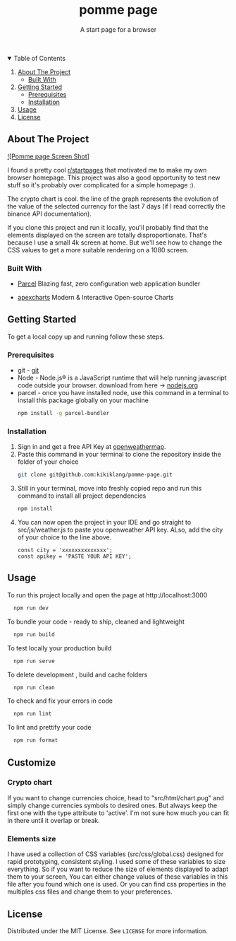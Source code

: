 <!-- PROJECT LOGO -->
<br />
<p align="center">
  <h1 align="center">pomme page</h1>
  <p align="center">
    A start page for a browser
    <br />
    <br />
    <br />
  </p>
</p>



<details open="open">
  <summary>Table of Contents</summary>
  <ol>
    <li>
      <a href="#about-the-project">About The Project</a>
      <ul>
        <li><a href="#built-with">Built With</a></li>
      </ul>
    </li>
    <li>
      <a href="#getting-started">Getting Started</a>
      <ul>
        <li><a href="#prerequisites">Prerequisites</a></li>
        <li><a href="#installation">Installation</a></li>
      </ul>
    </li>
    <li><a href="#usage">Usage</a></li>
    <li><a href="#license">License</a></li>
  </ol>
</details>



## About The Project

[![Pomme page Screen Shot]](./src/assets/images/screenshot.png)

I found a pretty cool [r/startpages](https://www.reddit.com/r/startpages/) that motivated me to make my own browser homepage. This project was also a good opportunity to test new stuff so it's probably over complicated for a simple homepage :).

The crypto chart is cool. the line of the graph represents the evolution of the value of the selected currency for the last 7 days (if I read correctly the binance API documentation).

If you clone this project and run it locally, you'll probably find that the elements displayed on the screen are totally disproportionate. That's because I use a small 4k screen at home. But we'll see how to change the CSS values to get a more suitable rendering on a 1080 screen. 

### Built With

* [Parcel](https://parceljs.org/) Blazing fast, zero configuration web application bundler

* [apexcharts](https://apexcharts.com/) Modern & Interactive Open-source Charts

## Getting Started

To get a local copy up and running follow these steps.

### Prerequisites

* git - [git](https://git-scm.com/downloads)
* Node - Node.js® is a JavaScript runtime that will help running javascript code outside your browser. download from here -> [nodejs.org](https://nodejs.org/en/)
* parcel - once you have installed node, use this command in a terminal to install this package globally on your machine
  ```sh
  npm install -g parcel-bundler
  ```

### Installation

1. Sign in and get a free API Key at [openweathermap](https://openweathermap.org/api).
2. Paste this command in your terminal to clone the repository inside the folder of your choice 
   ```sh
   git clone git@github.com:kikiklang/pomme-page.git
   ```
3. Still in your terminal, move into freshly copied repo and run this command to install all project dependencies
   ```sh
   npm install
   ```
4. You can now open the project in your IDE and go straight to src/js/weather.js to paste you openweather API key. ALso, add the city of your choice to the line above.
   ```JS
   const city = 'xxxxxxxxxxxxxx';
   const apikey = 'PASTE YOUR API KEY';
   ```


## Usage

To run this project locally and open the page at http://localhost:3000
```sh
  npm run dev
```

To bundle your code - ready to ship, cleaned and lightweight
```sh
  npm run build
```

To test locally your production build
```sh
  npm run serve
```

To delete development , build and cache folders
```sh
  npm run clean
```

To check and fix your errors in code
```sh
  npm run lint
```

To lint and prettify your code
```sh
  npm run format
```

## Customize

### Crypto chart
If you want to change currencies choice, head to "src/html/chart.pug" and simply change currencies symbols to desired ones. But always keep the first one with the type attribute to 'active'. I'm not sure how much you can fit in there until it overlap or break.

### Elements size
I have used a collection of CSS variables (src/css/global.css) designed for rapid prototyping, consistent styling. I used some of these variables to size everything. So if you want to reduce the size of elements displayed to adapt them to your screen, You can either change values of these variables in this file after you found which one is used. Or you can find css properties in the multiples css files and change them to your preferences.

<!-- LICENSE -->
## License

Distributed under the MIT License. See `LICENSE` for more information.
